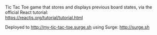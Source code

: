 Tic Tac Toe game that stores and displays previous board states, via the official React tutorial:     
  https://reactjs.org/tutorial/tutorial.html

Deployed to http://my-tic-tac-toe.surge.sh using Surge:
  http://surge.sh
